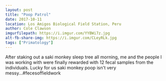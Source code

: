 ```yaml
---
layout: post
title: "Poop Patrol"
date: 2017-10-11
location: Los Amigos Biological Field Station, Peru 
author: Cole Clawson
imgurfilepath: https://i.imgur.com/YYBWi7z.jpg
alt-fb-share-img: https://i.imgur.com/CLeyRLk.jpg
tags: ["Primatology"]
---
```

	
After staking out a saki monkey sleep tree all morning, me and the people I was working with were finally rewarded with 12 fecal samples from the individuals. Lucky for us saki monkey poop isn't very messy...#fecesoffieldwork